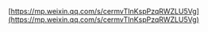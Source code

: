 [https://mp.weixin.qq.com/s/cermvTInKspPzqRWZLU5Vg](https://mp.weixin.qq.com/s/cermvTInKspPzqRWZLU5Vg)
